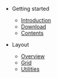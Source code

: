 - Getting started

    - [Introduction](getting-started/introduction.md)
    - [Download](getting-started/download.md)
    - [Contents](getting-started/contents.md)

- Layout

    - [Overview](layout/overview.md)
    - [Grid](layout/grid.md)
    - [Utilities](layout/utilities.md)